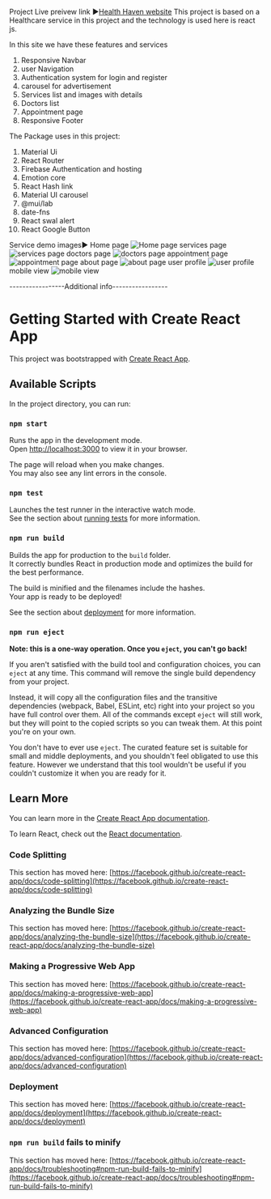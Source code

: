 Project Live preivew link ►<a href="https://healthcare-service-react-app.web.app/" target="_blank">Health Haven website</a>
This project is based on a Healthcare service in this project and the technology is used here is react js.

In this site we have these features and services
1. Responsive Navbar
2. user Navigation 
3. Authentication system for login and register
4. carousel for advertisement 
5. Services list and images with details
6. Doctors list
7. Appointment page
8. Responsive Footer

The Package uses in this project:
1. Material Ui
2. React Router
3. Firebase Authentication and hosting
4. Emotion core
5. React Hash link
6. Material UI carousel
7. @mui/lab
8. date-fns
9. React swal alert
10. React Google Button


Service demo images►
Home page
<img src="./src/demo_imgs/Home_page.png" alt="Home page" />
services page
<img src="./src/demo_imgs/service_page.png" alt="services page" />
doctors page
<img src="./src/demo_imgs/doctors_page.png" alt="doctors page" />
appointment page
<img src="./src/demo_imgs/appointment_page.png" alt="appointment page" />
about page
<img src="./src/demo_imgs/about_page.png" alt="about page" />
user profile
<img src="./src/demo_imgs/user_profile.png" alt="user profile" />
mobile view
<img src="./src/demo_imgs/home_mobile_view.png" alt="mobile view" />

-----------------Additional info-----------------
# Getting Started with Create React App

This project was bootstrapped with [Create React App](https://github.com/facebook/create-react-app).

## Available Scripts

In the project directory, you can run:

### `npm start`

Runs the app in the development mode.\
Open [http://localhost:3000](http://localhost:3000) to view it in your browser.

The page will reload when you make changes.\
You may also see any lint errors in the console.

### `npm test`

Launches the test runner in the interactive watch mode.\
See the section about [running tests](https://facebook.github.io/create-react-app/docs/running-tests) for more information.

### `npm run build`

Builds the app for production to the `build` folder.\
It correctly bundles React in production mode and optimizes the build for the best performance.

The build is minified and the filenames include the hashes.\
Your app is ready to be deployed!

See the section about [deployment](https://facebook.github.io/create-react-app/docs/deployment) for more information.

### `npm run eject`

**Note: this is a one-way operation. Once you `eject`, you can't go back!**

If you aren't satisfied with the build tool and configuration choices, you can `eject` at any time. This command will remove the single build dependency from your project.

Instead, it will copy all the configuration files and the transitive dependencies (webpack, Babel, ESLint, etc) right into your project so you have full control over them. All of the commands except `eject` will still work, but they will point to the copied scripts so you can tweak them. At this point you're on your own.

You don't have to ever use `eject`. The curated feature set is suitable for small and middle deployments, and you shouldn't feel obligated to use this feature. However we understand that this tool wouldn't be useful if you couldn't customize it when you are ready for it.

## Learn More

You can learn more in the [Create React App documentation](https://facebook.github.io/create-react-app/docs/getting-started).

To learn React, check out the [React documentation](https://reactjs.org/).

### Code Splitting

This section has moved here: [https://facebook.github.io/create-react-app/docs/code-splitting](https://facebook.github.io/create-react-app/docs/code-splitting)

### Analyzing the Bundle Size

This section has moved here: [https://facebook.github.io/create-react-app/docs/analyzing-the-bundle-size](https://facebook.github.io/create-react-app/docs/analyzing-the-bundle-size)

### Making a Progressive Web App

This section has moved here: [https://facebook.github.io/create-react-app/docs/making-a-progressive-web-app](https://facebook.github.io/create-react-app/docs/making-a-progressive-web-app)

### Advanced Configuration

This section has moved here: [https://facebook.github.io/create-react-app/docs/advanced-configuration](https://facebook.github.io/create-react-app/docs/advanced-configuration)

### Deployment

This section has moved here: [https://facebook.github.io/create-react-app/docs/deployment](https://facebook.github.io/create-react-app/docs/deployment)

### `npm run build` fails to minify

This section has moved here: [https://facebook.github.io/create-react-app/docs/troubleshooting#npm-run-build-fails-to-minify](https://facebook.github.io/create-react-app/docs/troubleshooting#npm-run-build-fails-to-minify)
